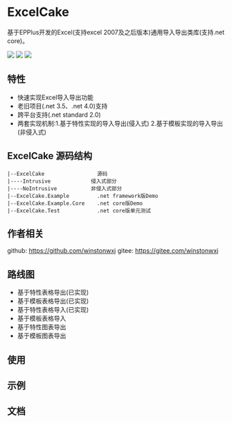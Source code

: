 # ExcelCake
基于EPPlus开发的Excel(支持excel 2007及之后版本)通用导入导出类库(支持.net core)。

[![](https://img.shields.io/badge/license-LGPL%20v3-blue.svg)](./LICENSE)
[![](https://img.shields.io/badge/EPPlus-v4.5.3-brightgreen.svg)](https://github.com/JanKallman/EPPlus)
![](https://img.shields.io/badge/%E4%BD%9C%E8%80%85-winstonwxj-orange.svg)

## 特性

- 快速实现Excel导入导出功能
- 老旧项目(.net 3.5、.net 4.0)支持
- 跨平台支持(.net standard 2.0)
- 两套实现机制:1.基于特性实现的导入导出(侵入式) 2.基于模板实现的导入导出(非侵入式)

## ExcelCake 源码结构
```
|--ExcelCake                 源码
|----Intrusive             侵入式部分
|----NoIntrusive           非侵入式部分
|--ExcelCake.Example         .net framework版Demo
|--ExcelCake.Example.Core    .net core版Demo
|--ExcelCake.Test            .net core版单元测试
```

## **作者相关**
github: https://github.com/winstonwxj
gitee: https://gitee.com/winstonwxj

## 路线图
- 基于特性表格导出(已实现)
- 基于模板表格导出(已实现)
- 基于特性表格导入(已实现)
- 基于模板表格导入
- 基于特性图表导出
- 基于模板图表导出

## 使用

## 示例

## 文档

